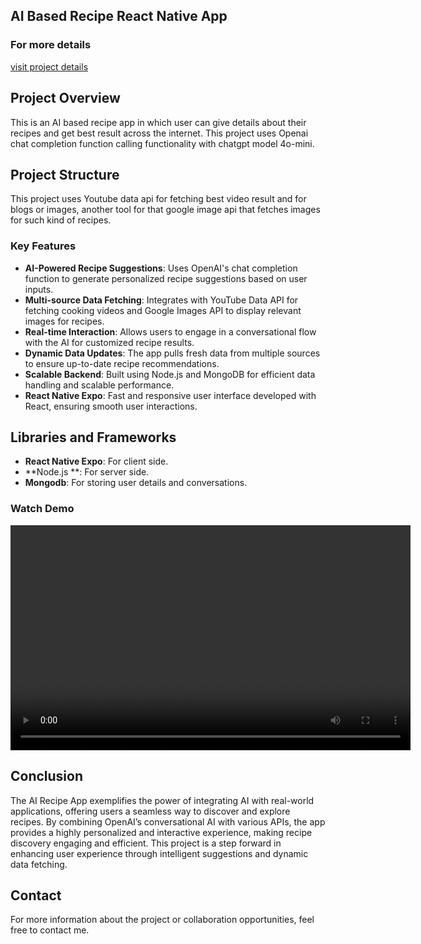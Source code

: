 ## AI Based Recipe React Native App

### For more details
[visit project details](https://muhammad-usman1.netlify.app/projects/rn-ai-recipe-app)


## Project Overview
This is an AI based recipe app in which user can give details about their recipes and get best result across the internet. This project uses Openai chat completion function calling functionality with chatgpt model 4o-mini.

## Project Structure
This project uses Youtube data api for fetching best video result and for blogs or images, another tool for that google image api that fetches images for such  kind of recipes.

### Key Features
- **AI-Powered Recipe Suggestions**: Uses OpenAI's chat completion function to generate personalized recipe suggestions based on user inputs.
- **Multi-source Data Fetching**: Integrates with YouTube Data API for fetching cooking videos and Google Images API to display relevant images for recipes.
- **Real-time Interaction**: Allows users to engage in a conversational flow with the AI for customized recipe results.
- **Dynamic Data Updates**: The app pulls fresh data from multiple sources to ensure up-to-date recipe recommendations.
- **Scalable Backend**: Built using Node.js and MongoDB for efficient data handling and scalable performance.
- **React Native Expo**: Fast and responsive user interface developed with React, ensuring smooth user interactions.

## Libraries and Frameworks
- **React Native Expo**: For client side.
- **Node.js **: For server side.
- **Mongodb**: For storing user details and conversations.


### Watch Demo
<video width="640" height="360" controls>
  <source src="/public/demo.mp4" type="video/mp4"/>
  Your browser does not support the video tag.
</video>



## Conclusion
The AI Recipe App exemplifies the power of integrating AI with real-world applications, offering users a seamless way to discover and explore recipes. By combining OpenAI’s conversational AI with various APIs, the app provides a highly personalized and interactive experience, making recipe discovery engaging and efficient. This project is a step forward in enhancing user experience through intelligent suggestions and dynamic data fetching.


## Contact
For more information about the project or collaboration opportunities, feel free to contact me.
